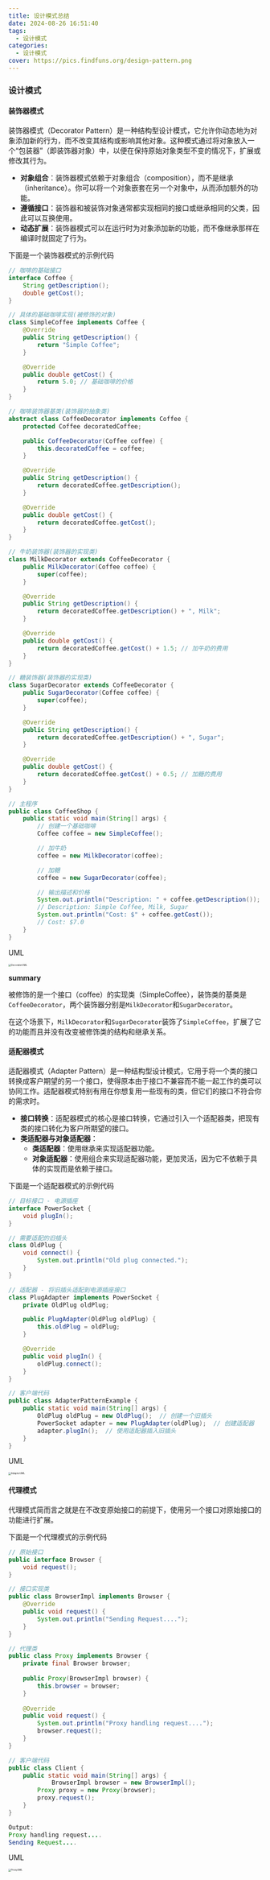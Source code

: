 ```yaml
---
title: 设计模式总结
date: 2024-08-26 16:51:40
tags:
  - 设计模式
categories:
  - 设计模式
cover: https://pics.findfuns.org/design-pattern.png
---
```


### 设计模式

#### 装饰器模式

装饰器模式（Decorator Pattern）是一种结构型设计模式，它允许你动态地为对象添加新的行为，而不改变其结构或影响其他对象。这种模式通过将对象放入一个“包装器”（即装饰器对象）中，以便在保持原始对象类型不变的情况下，扩展或修改其行为。

- **对象组合**：装饰器模式依赖于对象组合（composition），而不是继承（inheritance）。你可以将一个对象嵌套在另一个对象中，从而添加额外的功能。
- **遵循接口**：装饰器和被装饰对象通常都实现相同的接口或继承相同的父类，因此可以互换使用。
- **动态扩展**：装饰器模式可以在运行时为对象添加新的功能，而不像继承那样在编译时就固定了行为。

下面是一个装饰器模式的示例代码

```java
// 咖啡的基础接口
interface Coffee {
    String getDescription();
    double getCost();
}
```

```java
// 具体的基础咖啡实现(被修饰的对象)
class SimpleCoffee implements Coffee {
    @Override
    public String getDescription() {
        return "Simple Coffee";
    }

    @Override
    public double getCost() {
        return 5.0; // 基础咖啡的价格
    }
}
```

```java
// 咖啡装饰器基类(装饰器的抽象类)
abstract class CoffeeDecorator implements Coffee {
    protected Coffee decoratedCoffee;

    public CoffeeDecorator(Coffee coffee) {
        this.decoratedCoffee = coffee;
    }

    @Override
    public String getDescription() {
        return decoratedCoffee.getDescription();
    }

    @Override
    public double getCost() {
        return decoratedCoffee.getCost();
    }
}
```

```java
// 牛奶装饰器(装饰器的实现类)
class MilkDecorator extends CoffeeDecorator {
    public MilkDecorator(Coffee coffee) {
        super(coffee);
    }

    @Override
    public String getDescription() {
        return decoratedCoffee.getDescription() + ", Milk";
    }

    @Override
    public double getCost() {
        return decoratedCoffee.getCost() + 1.5; // 加牛奶的费用
    }
}
```

```java
// 糖装饰器(装饰器的实现类)
class SugarDecorator extends CoffeeDecorator {
    public SugarDecorator(Coffee coffee) {
        super(coffee);
    }

    @Override
    public String getDescription() {
        return decoratedCoffee.getDescription() + ", Sugar";
    }

    @Override
    public double getCost() {
        return decoratedCoffee.getCost() + 0.5; // 加糖的费用
    }
}
```

```java
// 主程序
public class CoffeeShop {
    public static void main(String[] args) {
        // 创建一个基础咖啡
        Coffee coffee = new SimpleCoffee();

        // 加牛奶
        coffee = new MilkDecorator(coffee);

        // 加糖
        coffee = new SugarDecorator(coffee);

        // 输出描述和价格
        System.out.println("Description: " + coffee.getDescription()); 
      	// Description: Simple Coffee, Milk, Sugar
        System.out.println("Cost: $" + coffee.getCost());
      	// Cost: $7.0
    }
}
```

UML

<img src="https://pics.findfuns.org/Decorator.png" alt="DecoratorUML" style="zoom:33%;" />

**summary**

被修饰的是一个接口（coffee）的实现类（SimpleCoffee），装饰类的基类是`CoffeeDecorator`，两个装饰器分别是`MilkDecorator`和`SugarDecorator`。

在这个场景下，`MilkDecorator`和`SugarDecorator`装饰了`SimpleCoffee`，扩展了它的功能而且并没有改变被修饰类的结构和继承关系。

#### 适配器模式

适配器模式（Adapter Pattern）是一种结构型设计模式，它用于将一个类的接口转换成客户期望的另一个接口，使得原本由于接口不兼容而不能一起工作的类可以协同工作。适配器模式特别有用在你想复用一些现有的类，但它们的接口不符合你的需求时。

- **接口转换**：适配器模式的核心是接口转换，它通过引入一个适配器类，把现有类的接口转化为客户所期望的接口。
- **类适配器与对象适配器**：
  - **类适配器**：使用继承来实现适配器功能。
  - **对象适配器**：使用组合来实现适配器功能，更加灵活，因为它不依赖于具体的实现而是依赖于接口。

下面是一个适配器模式的示例代码

```java
// 目标接口 - 电源插座
interface PowerSocket {
    void plugIn();
}
```

```java
// 需要适配的旧插头
class OldPlug {
    void connect() {
        System.out.println("Old plug connected.");
    }
}
```

```java
// 适配器 - 将旧插头适配到电源插座接口
class PlugAdapter implements PowerSocket {
    private OldPlug oldPlug;

    public PlugAdapter(OldPlug oldPlug) {
        this.oldPlug = oldPlug;
    }

    @Override
    public void plugIn() {
        oldPlug.connect();
    }
}
```

```java
// 客户端代码
public class AdapterPatternExample {
    public static void main(String[] args) {
        OldPlug oldPlug = new OldPlug();  // 创建一个旧插头
        PowerSocket adapter = new PlugAdapter(oldPlug);  // 创建适配器
        adapter.plugIn();  // 使用适配器插入旧插头
    }
}
```

UML

<img src="https://pics.findfuns.org/Adaptor.png" alt="AdaptorUML" style="zoom:33%;" />

#### 代理模式

代理模式简而言之就是在不改变原始接口的前提下，使用另一个接口对原始接口的功能进行扩展。

下面是一个代理模式的示例代码

```java
// 原始接口
public interface Browser {
  	void request();
}
```

```java
// 接口实现类
public class BrowserImpl implements Browser {
  	@Override
  	public void request() {
      	System.out.println("Sending Request....");
    }
}
```

```java
// 代理类
public class Proxy implements Browser {
  	private final Browser browser;
  	
  	public Proxy(BrowserImpl browser) {
      	this.browser = browser;
    }
  
  	@Override
  	public void request() {
      	System.out.println("Proxy handling request....");
      	browser.request();
    }
}
```

```java
// 客户端代码
public class Client {
  	public static void main(String[] args) {
    		BrowserImpl browser = new BrowserImpl();
      	Proxy proxy = new Proxy(browser);
      	proxy.request();
  	}
}
```

```java
Output:
Proxy handling request....
Sending Request....
```

UML

<img src="https://pics.findfuns.org/Proxy.png" alt="ProxyUML" style="zoom:33%;" />

### 

